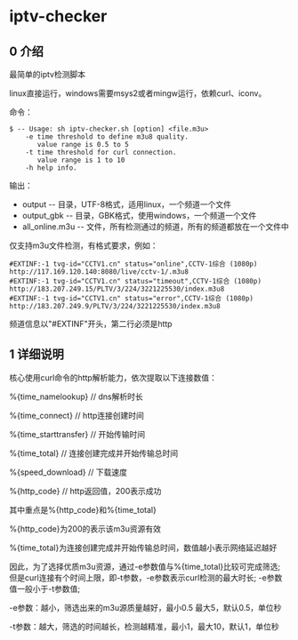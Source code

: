 # iptv-checker
## 0 介绍
最简单的iptv检测脚本

linux直接运行，windows需要msys2或者mingw运行，依赖curl、iconv。

命令：
```
$ -- Usage: sh iptv-checker.sh [option] <file.m3u>
    -e time threshold to define m3u8 quality.
       value range is 0.5 to 5
    -t time threshold for curl connection.
       value range is 1 to 10
    -h help info.
```
输出：
  * output -- 目录，UTF-8格式，适用linux，一个频道一个文件
  * output_gbk -- 目录，GBK格式，使用windows，一个频道一个文件
  * all_online.m3u -- 文件，所有检测通过的频道，所有的频道都放在一个文件中

仅支持m3u文件检测，有格式要求，例如：
```
#EXTINF:-1 tvg-id="CCTV1.cn" status="online",CCTV-1综合 (1080p)
http://117.169.120.140:8080/live/cctv-1/.m3u8
#EXTINF:-1 tvg-id="CCTV1.cn" status="timeout",CCTV-1综合 (1080p)
http://183.207.249.15/PLTV/3/224/3221225530/index.m3u8
#EXTINF:-1 tvg-id="CCTV1.cn" status="error",CCTV-1综合 (1080p)
http://183.207.249.9/PLTV/3/224/3221225530/index.m3u8
```
频道信息以"#EXTINF"开头，第二行必须是http

## 1 详细说明

核心使用curl命令的http解析能力，依次提取以下连接数值：

%{time_namelookup}	// dns解析时长

%{time_connect}		// http连接创建时间

%{time_starttransfer}	// 开始传输时间

%{time_total}		// 连接创建完成并开始传输总时间

%{speed_download}	// 下载速度

%{http_code}	// http返回值，200表示成功



其中重点是%{http_code}和%{time_total}

%{http_code}为200的表示该m3u资源有效

%{time_total}为连接创建完成并开始传输总时间，数值越小表示网络延迟越好



因此，为了选择优质m3u资源，通过-e参数值与%{time_total}比较可完成筛选; 但是curl连接有个时间上限，即-t参数，-e参数表示curl检测的最大时长; -e参数值一般小于-t参数值;



-e参数：越小，筛选出来的m3u源质量越好，最小0.5 最大5，默认0.5，单位秒

-t参数：越大，筛选的时间越长，检测越精准，最小1，最大10，默认1，单位秒

